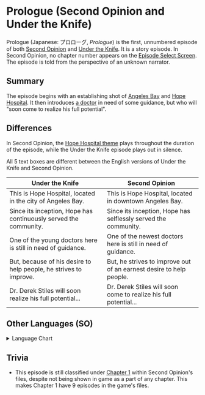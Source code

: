 # Prologue (Second Opinion and Under the Knife)

Prologue (Japanese: プロローグ, *Prologue*) is the first, unnumbered episode of both [Second Opinion](../so.md) and [Under the Knife](../../utk/utk.md). It is a story episode. In Second Opinion, no chapter number appears on the [Episode Select Screen](../game/episode_select.md). The episode is told from the perspective of an unknown narrator.

## Summary

The episode begins with an establishing shot of [Angeles Bay](../locations/angeles_bay.md) and [Hope Hospital](../locations/hope_hospital.md). It then introduces [a doctor](../characters/derek.md) in need of some guidance, but who will "soon come to realize his full potential".

## Differences

In Second Opinion, the [Hope Hospital theme](../soundtrack/3-Hope_Hospital.md) plays throughout the duration of the episode, while the Under the Knife episode plays out in silence.

All 5 text boxes are different between the English versions of Under the Knife and Second Opinion.

| Under the Knife | Second Opinion |
| --- | --- |
| This is Hope Hospital, located in the city of Angeles Bay. | This is Hope Hospital, located in downtown Angeles Bay. |
| Since its inception, Hope has continuously served the community. | Since its inception, Hope has selflessly served the community. |
| One of the young doctors here is still in need of guidance. | One of the newest doctors here is still in need of guidance. |
| But, because of his desire to help people, he strives to improve. | But, he strives to improve out of an earnest desire to help people. |
| Dr. Derek Stiles will soon realize his full potential... | Dr. Derek Stiles will soon come to realize his full potential... |

## Other Languages (SO)

<details>

<summary>Language Chart</summary>


| Japanese | French | Spanish | German | Italian |
| --- | --- | --- | --- | --- |
| プロローグ | Prologue | Prólogo | Prolog | Prologo |
|首都圏近郊、 Ｔ県千羽市に居を構える北崎病院。 | Voici l'Hôpital Hope, situé au cœur d'Angeles Bay. | Este es el Hospital Esperanza, situado en la ciudad de Bahía Ángeles. | Willkommen im Hope-Klinikum, gelegen im Zentrum von Angeles Bay. | Questo è l'Hope Hospital, situato nelle vicinanze della città di Angeles Bay. |
| 地域に溶けこんだ診療で 人々から頼りにされている病院である。 | Depuis le jour de sa création, Hope a servi la communauté sans relâche. | Desde su fundación, el Esperanza ha sido un hospital de referencia de la ciudad. | Seit seiner Gründung stellt sich dieses Institut vorbehaltlos in den Dienst der Allgemeinheit. | Fin dalla sua fondazione, l'ospedale ha svolto un ruolo fondamentale per la comunità. |
| ここに、まだ先輩医師の指導を受ける １人の若い医者がいた。 | Parmi ses nouveaux médecins, il y en a un qui a désespérément besoin d'expérience. | En él trabaja un joven doctor que aún tiene mucho que aprender. | Einer unserer jungen Ärzte benötigt allerdings noch ein wenig Orientierungshilfe. |  Qui un giovane dottore sta cominciando a costruire le basi per il suo futuro di medico. |
| 彼は医療技術を磨きながら、 人々を助ける多忙な毎日を送っている。 | Il veut à tout prix acquérir de la pratique pour être en mesure d'aider les gens. | Pero su deseo de ayudar a los demás le motiva para mejorar día a día. | Doch er arbeitet ernsthaft und fleißig, mit dem ehrlichen Wunsch, Menschen zu helfen. |  Spinto dal desiderio di aiutare il prossimo, lavora sodo per migliorare se stesso. |
| だが、その真の才能は 未だ眠ったままであった……。 | Le docteur Derek Stiles va atteindre cet objectif plus vite qu'il ne le croit... | Es el Dr. Derek Stiles, que está a punto de descubrir su auténtico potencial... | Schon bald wird Dr. Derek Stiles sein wahres Potenzial erkennen... | Il dott. Derek Stiles si renderà presto conto delle sue grandi doti mediche. |

</details>

## Trivia

* This episode is still classified under [Chapter 1](chapter_1.md) within Second Opinion's files, despite not being shown in game as a part of any chapter. This makes Chapter 1 have 9 episodes in the game's files.